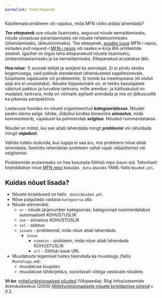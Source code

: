 ```yaml
---
permalink: TeeEttepanek
---
```


Käsitlemata probleem või vajadus, mida MFN võiks aidata lahendada?

___Tee ettepanek___ uue nõude lisamiseks, aegunud nõude eemaldamiseks, nõude sõnastuse parandamiseks või nõuete refaktoorimiseks (ühendamiseks, lahkulöömiseks). Tee ettepanek, <a href='https://github.com/e-gov/MFN/issues' target='_new'>avades issue</a> MFN-i repos, esitades _pull request_-i [MFN-i repos](https://github.com/e-gov/MFN/) või saates e-kirja RIA arhitektide siselisti. Igaühel on õigus teha ettepanekuid nõuete lisamiseks, ümbersõnastamiseks ja ka eemaldamiseks. Ettepanekud arutatakse läbi. 

___Hea nõue___: 1) suunab tellijat ja seejärel ka arendajat; 2) ei piirdu üksiku kogemusega, vaid pakkub standardset lahendusteed sageliesinevale, tüüpilisele vajadusele või probleemile; 3) toimib ka meelespeana (et olulist asja ära ei unustataks). Nõuete lõppeesmärk on, et tekiks kasutajatele väärtust pakkuv ja turvaline tarkvara, mille arendus- ja käitluskulud on madalad; tarkvara, mida on võimalik agiilselt arendada ja mis on jätkusuutlik ka pikemas perspektiivis.

Loetavuse huvides on nõued organiseeritud ___kategooriatesse___. Nõudel peaks olema selge, lühike, üldjuhul kindlas kõneviisis ___sõnastus___, mida kommenteerib, vajadusel ka pehmendab ___selgitus___. Nõuded nummerdatakse.

Nõudel on mõtet, kui see aitab lahendada mingit ___probleemi___ või rahuldada mingit ___vajadust___.

Vältida tuleks olukorda, kus lugeja ei saa aru, mis probleemi nõue aitab lahendada. Seetõttu lahendatav probleem vahel vajab väljaütlemist või selgitamist.

Probleemide arutamiseks on hea kasutada GitHub repo _issue_-sid. Tehniliselt kirjeldatakse nõue [MFN repo](https://github.com/e-gov/MFN/) kasutas `_data` asuvas YAML-failis `Nouded.yml`. 

## Kuidas nõuet lisada?

- Nõuete kirjeldused on failis `_data\Nouded.yml`.
- Nõue paigutada vastava `kategooria` alla.
- Nõude elemendid:
  - `nr` - nõude järjenumber kategoorias; kategooriad nummerdatakse automaatselt KOHUSTUSLIK
  - `son` - sõnastus KOHUSTUSLIK
  - `sel` - seletus
  - `issues` - probleemid, mida nõue aitab lahendada
    - `issue`
      - `nimetus` - probleem, mida nõue aitab lahendada KOHUSTUSLIK
      - `url` - GitHub issue URL
- Muudatuste tegemisel tuleks täiendada ka muutelugu (failis `Muutelugu.md`):
  - muudatuse kuupäev
  - muudatuse lühikirjeldus, soovitavalt viitega vastavale nõudele.

___Vt ka___: [mittefunktsionaalsed nõuded](https://et.wikipedia.org/wiki/Mittefunktsionaalsed_n%C3%B5uded) (Vikipeedia);  Riigi Infosüsteemide Arenduskeskus (2006) [Mittefunktsionaalsete nõuete kirjeldamise juhend](https://www.ria.ee/public/publikatsioonid/Mittefunk_nouded.doc) v 0.2.
